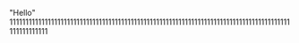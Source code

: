 "Hello" 
1111111111111111111111111111111111111111111111111111111111111111111111111111111111111111111111111111